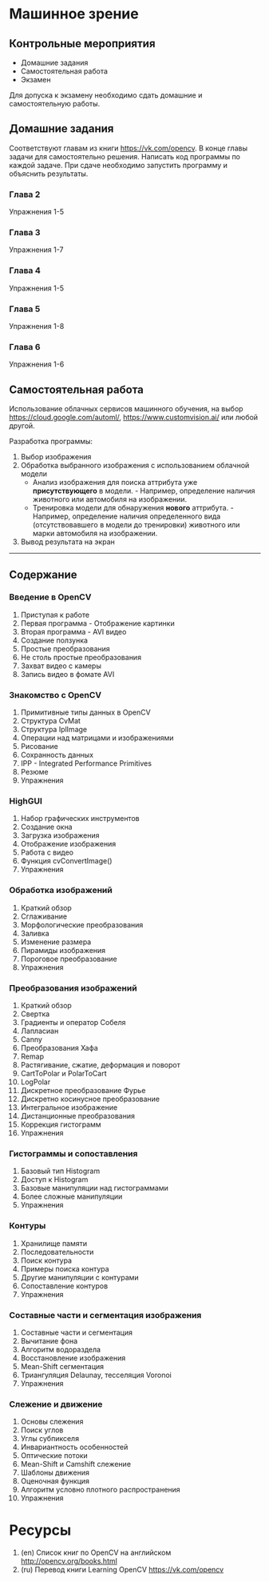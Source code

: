 # Машинное зрение
## Контрольные мероприятия
- Домашние задания
- Самостоятельная работа
- Экзамен

Для допуска к экзамену необходимо сдать домашние и самостоятельную работы.

## Домашние задания
Соответствуют главам из книги https://vk.com/opencv. В конце главы задачи для самостоятельно решения. Написать код программы по каждой задаче. При сдаче необходимо запустить программу и объяснить результаты.

### Глава 2
Упражнения 1-5
### Глава 3
Упражнения 1-7
### Глава 4
Упражнения 1-5
### Глава 5
Упражнения 1-8
### Глава 6
Упражнения 1-6

## Самостоятельная работа
Использование облачных сервисов машинного обучения, на выбор https://cloud.google.com/automl/, https://www.customvision.ai/ или любой другой.

Разработка программы:
1. Выбор изображения
2. Обработка выбранного изображения с использованием облачной модели
   - Анализ изображения для поиска аттрибута уже **присутствующего** в модели. - Например, определение наличия животного или автомобиля на изображении.
   - Тренировка модели для обнаружения **нового** аттрибута. - Например, определение наличия определенного вида (отсутствовавшего в модели до тренировки) животного или марки автомобиля на изображении.
3. Вывод результата на экран
_________________________________________________
## Содержание

### Введение в OpenCV
1. Приступая к работе
1. Первая программа - Отображение картинки
1. Вторая программа - AVI видео
1. Создание ползунка
1. Простые преобразования
1. Не столь простые преобразования
1. Захват видео с камеры
1. Запись видео в фомате AVI
### Знакомство с OpenCV
1. Примитивные типы данных в OpenCV
1. Структура CvMat
1. Структура IplImage
1. Операции над матрицами и изображениями
1. Рисование
1. Сохранность данных
1. IPP - Integrated Performance Primitives
1. Резюме
1. Упражнения
### HighGUI
1. Набор графических инструментов
1. Создание окна
1. Загрузка изображения
1. Отображение изображения
1. Работа с видео
1. Функция cvConvertImage()
1. Упражнения
### Обработка изображений
1. Краткий обзор
1. Сглаживание
1. Морфологические преобразования
1. Заливка
1. Изменение размера
1. Пирамиды изображения
1. Пороговое преобразование
1. Упражнения
### Преобразования изображений
1. Краткий обзор
1. Свертка
1. Градиенты и оператор Собеля
1. Лапласиан
1. Canny
1. Преобразования Хафа
1. Remap
1. Растягивание, сжатие, деформация и поворот
1. CartToPolar и PolarToCart
1. LogPolar
1. Дискретное преобразование Фурье
1. Дискретно косинусное преобразование
1. Интегральное изображение
1. Дистанционные преобразования
1. Коррекция гистограмм
1. Упражнения
### Гистограммы и сопоставления
1. Базовый тип Histogram
1. Доступ к Histogram
1. Базовые манипуляции над гистограммами
1. Более сложные манипуляции
1. Упражнения
### Контуры
1. Хранилище памяти
1. Последовательности
1. Поиск контура
1. Примеры поиска контура
1. Другие манипуляции с контурами
1. Сопоставление контуров
1. Упражнения
### Составные части и сегментация изображения
1. Составные части и сегментация
1. Вычитание фона
1. Алгоритм водораздела
1. Восстановление изображения
1. Mean-Shift сегментация
1. Триангуляция Delaunay, тесселяция Voronoi
1. Упражнения
### Слежение и движение
1. Основы слежения
1. Поиск углов
1. Углы субпикселя
1. Инвариантность особенностей
1. Оптические потоки
1. Mean-Shift и Camshift слежение
1. Шаблоны движения
1. Оценочная функция
1. Алгоритм условно плотного распространения
1. Упражнения

# Ресурсы
1. (en) Список книг по OpenCV на английском http://opencv.org/books.html
1. (ru) Перевод книги Learning OpenCV https://vk.com/opencv
